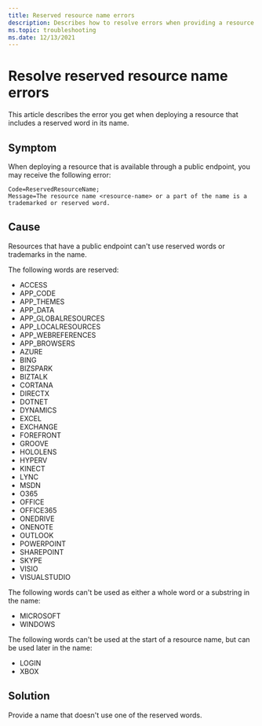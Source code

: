 ```yaml
---
title: Reserved resource name errors
description: Describes how to resolve errors when providing a resource name that includes a reserved word.
ms.topic: troubleshooting
ms.date: 12/13/2021
---
```

# Resolve reserved resource name errors

This article describes the error you get when deploying a resource that includes a reserved word in its name.

## Symptom

When deploying a resource that is available through a public endpoint, you may receive the following error:

```
Code=ReservedResourceName;
Message=The resource name <resource-name> or a part of the name is a trademarked or reserved word.
```

## Cause

Resources that have a public endpoint can't use reserved words or trademarks in the name.

The following words are reserved:

* ACCESS
* APP_CODE
* APP_THEMES
* APP_DATA
* APP_GLOBALRESOURCES
* APP_LOCALRESOURCES
* APP_WEBREFERENCES
* APP_BROWSERS
* AZURE
* BING
* BIZSPARK
* BIZTALK
* CORTANA
* DIRECTX
* DOTNET
* DYNAMICS
* EXCEL
* EXCHANGE
* FOREFRONT
* GROOVE
* HOLOLENS
* HYPERV
* KINECT
* LYNC
* MSDN
* O365
* OFFICE
* OFFICE365
* ONEDRIVE
* ONENOTE
* OUTLOOK
* POWERPOINT
* SHAREPOINT
* SKYPE
* VISIO
* VISUALSTUDIO

The following words can't be used as either a whole word or a substring in the name:

* MICROSOFT
* WINDOWS

The following words can't be used at the start of a resource name, but can be used later in the name:

* LOGIN
* XBOX

## Solution

Provide a name that doesn't use one of the reserved words.
